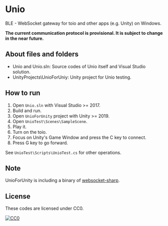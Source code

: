 # Unio

BLE - WebSocket gateway for toio and other apps (e.g. Unity) on Windows.

**The current communication protocol is provisional. It is subject to change in the near future.**

## About files and folders

* Unio and Unio.sln: Source codes of Unio itself and Visual Studio solution.
* UnityProjects\UnioForUniy: Unity project for Unio testing.

## How to run

1. Open `Unio.sln` with Visual Studio >= 2017.
2. Build and run.
3. Open `UnioForUnity` project with Unity >= 2019.
4. Open `UnioTest\Scenes\SampleScene`.
5. Play it.
6. Turn on the toio.
7. Focus on Unity's Game Window and press the C key to connect.
8. Press G key to go forward.

See `UnioTest\Scripts\UnioTest.cs` for other operations.

## Note

UnioForUnity is including a binary of [websocket-sharp](https://github.com/sta/websocket-sharp).

## License

These codes are licensed under CC0.

[![CC0](http://i.creativecommons.org/p/zero/1.0/88x31.png "CC0")](http://creativecommons.org/publicdomain/zero/1.0/deed)